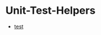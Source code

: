 # Unit-Test-Helpers
* [test](https://github.com/z33bs/My-CS-Scrapbook/edit/master/Unit-Test-Helpers/README.md)
